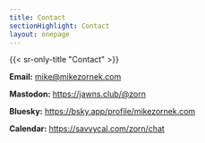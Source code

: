 ```yaml
---
title: Contact
sectionHighlight: Contact
layout: onepage
---
```


{{< sr-only-title "Contact" >}}

**Email:** <mike@mikezornek.com>

**Mastodon:** <https://jawns.club/@zorn>

**Bluesky:** <https://bsky.app/profile/mikezornek.com>

**Calendar:** <https://savvycal.com/zorn/chat>
